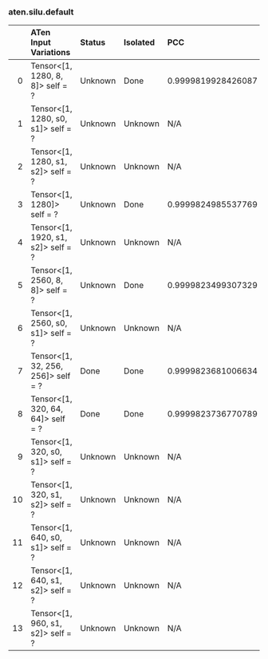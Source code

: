 ### aten.silu.default
|    | ATen Input Variations              | Status   | Isolated   | PCC                | Host   |
|---:|:-----------------------------------|:---------|:-----------|:-------------------|:-------|
|  0 | Tensor<[1, 1280, 8, 8]> self = ?   | Unknown  | Done       | 0.9999819928426087 | 0      |
|  1 | Tensor<[1, 1280, s0, s1]> self = ? | Unknown  | Unknown    | N/A                | N/A    |
|  2 | Tensor<[1, 1280, s1, s2]> self = ? | Unknown  | Unknown    | N/A                | N/A    |
|  3 | Tensor<[1, 1280]> self = ?         | Unknown  | Done       | 0.9999824985537769 | 0      |
|  4 | Tensor<[1, 1920, s1, s2]> self = ? | Unknown  | Unknown    | N/A                | N/A    |
|  5 | Tensor<[1, 2560, 8, 8]> self = ?   | Unknown  | Done       | 0.9999823499307329 | 0      |
|  6 | Tensor<[1, 2560, s0, s1]> self = ? | Unknown  | Unknown    | N/A                | N/A    |
|  7 | Tensor<[1, 32, 256, 256]> self = ? | Done     | Done       | 0.9999823681006634 | 0      |
|  8 | Tensor<[1, 320, 64, 64]> self = ?  | Done     | Done       | 0.9999823736770789 | 0      |
|  9 | Tensor<[1, 320, s0, s1]> self = ?  | Unknown  | Unknown    | N/A                | N/A    |
| 10 | Tensor<[1, 320, s1, s2]> self = ?  | Unknown  | Unknown    | N/A                | N/A    |
| 11 | Tensor<[1, 640, s0, s1]> self = ?  | Unknown  | Unknown    | N/A                | N/A    |
| 12 | Tensor<[1, 640, s1, s2]> self = ?  | Unknown  | Unknown    | N/A                | N/A    |
| 13 | Tensor<[1, 960, s1, s2]> self = ?  | Unknown  | Unknown    | N/A                | N/A    |

